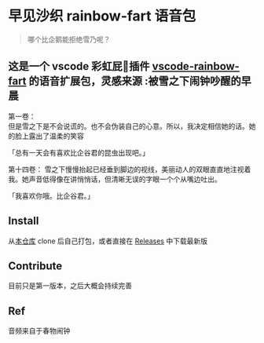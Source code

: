 # 早见沙织 rainbow-fart 语音包

> 哪个比企鹅能拒绝雪乃呢？

这是一个 vscode 彩虹屁🌈插件 [vscode-rainbow-fart](https://github.com/SaekiRaku/vscode-rainbow-fart) 的语音扩展包，灵感来源 :被雪之下闹钟吵醒的早晨
------------------------------------------------------------------------------------------
第一卷：</br>
但是雪之下是不会说谎的。也不会伪装自己的心意。所以，我决定相信她的话。她的脸上露出了温柔的笑容

「总有一天会有喜欢比企谷君的昆虫出现吧。」

第十四卷：
雪之下慢慢抬起已经垂到脚边的视线，美丽动人的双眼直直地注视着我。她声音低得像在讲悄悄话，但清晰无误的字眼一个个从嘴边吐出。

「我喜欢你哦。比企谷君。」




## Install

从[本仓库](https://github.com/ydPro-G/yk) clone 后自己打包，或者直接在 [Releases](https://github.com/ydPro-G/yk/releases/tag/yk) 中下载最新版

## Contribute

目前只是第一版本，之后大概会持续完善

## Ref

音频来自于春物闹钟
